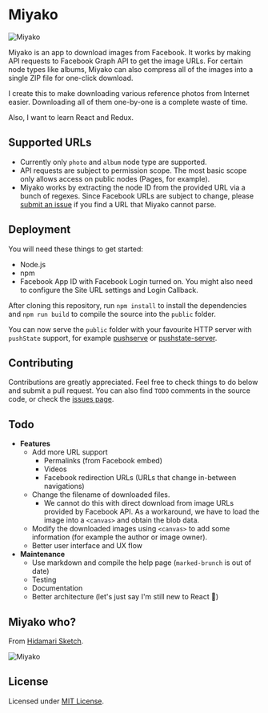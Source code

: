 # Miyako

![Miyako](http://i.imgur.com/RtgQlbR.gif)

Miyako is an app to download images from Facebook. It works by making API requests to Facebook Graph API to get the image URLs. For certain node types like albums, Miyako can also compress all of the images into a single ZIP file for one-click download.

I create this to make downloading various reference photos from Internet easier. Downloading all of them one-by-one is a complete waste of time.

Also, I want to learn React and Redux.

## Supported URLs

  - Currently only `photo` and `album` node type are supported.
  - API requests are subject to permission scope. The most basic scope only allows access on public nodes (Pages, for example).
  - Miyako works by extracting the node ID from the provided URL via a bunch of regexes. Since Facebook URLs are subject to change, please [submit an issue](https://github.com/tkesgar/miyako/issues) if you find a URL that Miyako cannot parse.

## Deployment

You will need these things to get started:
  - Node.js
  - npm
  - Facebook App ID with Facebook Login turned on. You might also need to configure the Site URL settings and Login Callback.

After cloning this repository, run `npm install` to install the dependencies and `npm run build` to compile the source into the `public` folder.

You can now serve the `public` folder with your favourite HTTP server with `pushState` support, for example [pushserve](https://www.npmjs.com/package/pushserve) or [pushstate-server](https://www.npmjs.com/package/pushstate-server).

## Contributing

Contributions are greatly appreciated. Feel free to check things to do below and submit a pull request. You can also find `TODO` comments in the source code, or check the [issues page](https://github.com/tkesgar/miyako/issues).

## Todo

  - **Features**
    - Add more URL support
      - Permalinks (from Facebook embed)
      - Videos
      - Facebook redirection URLs (URLs that change in-between navigations)
    - Change the filename of downloaded files.
      - We cannot do this with direct download from image URLs provided by Facebook API. As a workaround, we have to load the image into a `<canvas>` and obtain the blob data.
    - Modify the downloaded images using `<canvas>` to add some information (for example the author or image owner).
    - Better user interface and UX flow
  - **Maintenance**
    - Use markdown and compile the help page (`marked-brunch` is out of date)
    - Testing
    - Documentation
    - Better architecture (let's just say I'm still new to React 🐧)

## Miyako who?

From [Hidamari Sketch](https://en.wikipedia.org/wiki/Hidamari_Sketch).

![Miyako](http://i.imgur.com/4bgb2CA.gif)

## License

Licensed under [MIT License](LICENSE).
